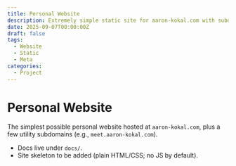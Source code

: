```yaml
---
title: Personal Website
description: Extremely simple static site for aaron-kokal.com with subdomains for utilities.
date: 2025-09-07T00:00:00Z
draft: false
tags:
  - Website
  - Static
  - Meta
categories:
  - Project
---
```


# Personal Website

The simplest possible personal website hosted at `aaron-kokal.com`, plus a few utility subdomains (e.g., `meet.aaron-kokal.com`).

- Docs live under `docs/`.
- Site skeleton to be added (plain HTML/CSS; no JS by default).

